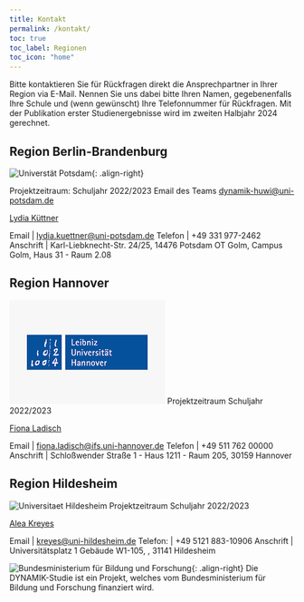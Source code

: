 ```yaml
---
title: Kontakt
permalink: /kontakt/
toc: true
toc_label: Regionen
toc_icon: "home"
---
```


Bitte kontaktieren Sie für Rückfragen direkt die Ansprechpartner in Ihrer Region via E-Mail. Nennen Sie uns dabei bitte Ihren Namen, gegebenenfalls Ihre Schule und (wenn gewünscht) Ihre Telefonnummer für Rückfragen.
Mit der Publikation erster Studienergebnisse wird im zweiten Halbjahr 2024 gerechnet.

## Region Berlin-Brandenburg
![Universtät Potsdam](dynamik-projekt.de/assets/images/logos/Hannover.png){: .align-right}

Projektzeitraum: Schuljahr 2022/2023
Email des Teams <dynamik-huwi@uni-potsdam.de>

[Lydia Küttner](mailto:dynamik-huwi@uni-potsdam.de)

Email | <lydia.kuettner@uni-potsdam.de> 
Telefon | +49 331 977-2462
Anschrift | Karl-Liebknecht-Str. 24/25, 14476 Potsdam OT Golm, Campus Golm, Haus 31 - Raum 2.08

## Region Hannover
![Leibniz Universitaet Hannover](/assets/images/logos/Hannover.png)
Projektzeitraum Schuljahr 2022/2023

[Fiona Ladisch](mailto:fiona.ladisch@ifs.uni-hannover.de)

Email | <fiona.ladisch@ifs.uni-hannover.de>
Telefon | +49 511 762 00000
Anschrift | Schloßwender Straße 1 - Haus 1211 - Raum 205, 30159 Hannover

## Region Hildesheim
![Universitaet Hildesheim](/assets/images/logos/Universität_Hildesheim_logo.svg.png)
Projektzeitraum Schuljahr 2022/2023

[Alea Kreyes](mailto:kreyes@uni-hildesheim.de)

Email | <kreyes@uni-hildesheim.de>
Telefon: | +49 5121 883-10906
Anschrift | Universitätsplatz 1 Gebäude W1-105, , 31141 Hildesheim


![Bundesministerium für Bildung und Forschung](/assets/images/logos/BmBF-Logo_kleiner_50.jpg){: .align-right}
Die DYNAMIK-Studie ist ein Projekt, welches vom Bundesministerium für Bildung und Forschung finanziert wird. 
